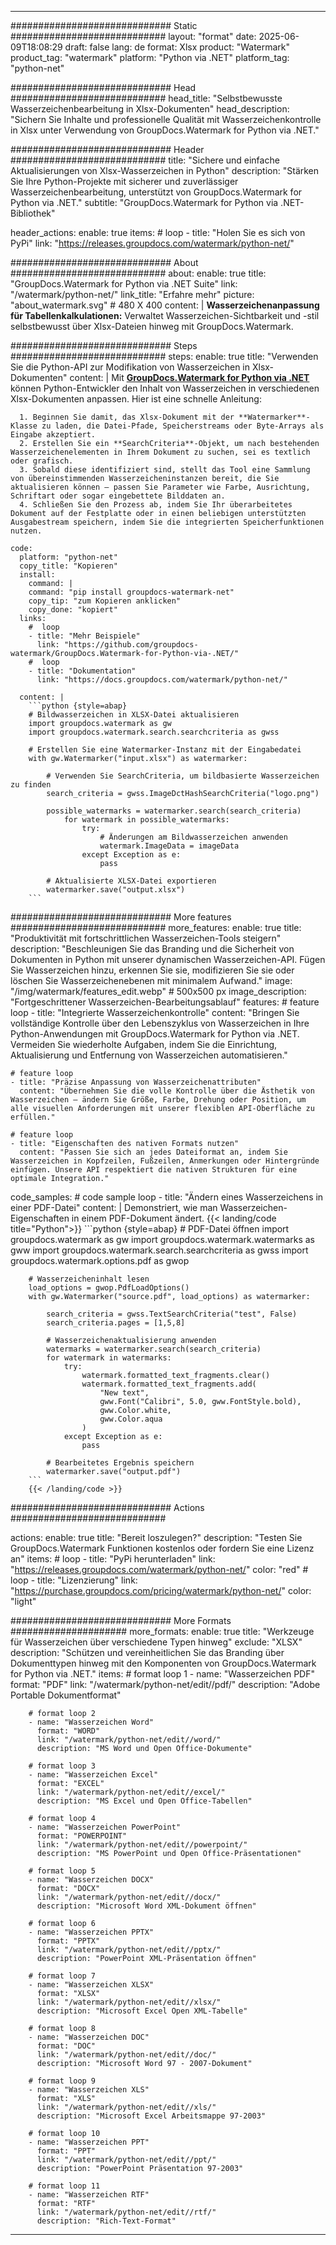 
---
############################# Static ############################
layout: "format"
date:  2025-06-09T18:08:29
draft: false
lang: de
format: Xlsx
product: "Watermark"
product_tag: "watermark"
platform: "Python via .NET"
platform_tag: "python-net"

############################# Head ############################
head_title: "Selbstbewusste Wasserzeichenbearbeitung in Xlsx-Dokumenten"
head_description: "Sichern Sie Inhalte und professionelle Qualität mit Wasserzeichenkontrolle in Xlsx unter Verwendung von GroupDocs.Watermark for Python via .NET."

############################# Header ############################
title: "Sichere und einfache Aktualisierungen von Xlsx-Wasserzeichen in Python" 
description: "Stärken Sie Ihre Python-Projekte mit sicherer und zuverlässiger Wasserzeichenbearbeitung, unterstützt von GroupDocs.Watermark for Python via .NET."
subtitle: "GroupDocs.Watermark for Python via .NET-Bibliothek" 

header_actions:
  enable: true
  items:
    #  loop
    - title: "Holen Sie es sich von PyPi"
      link: "https://releases.groupdocs.com/watermark/python-net/"
      
############################# About ############################
about:
    enable: true
    title: "GroupDocs.Watermark for Python via .NET Suite"
    link: "/watermark/python-net/"
    link_title: "Erfahre mehr"
    picture: "about_watermark.svg" # 480 X 400
    content: |
       **Wasserzeichenanpassung für Tabellenkalkulationen:** Verwaltet Wasserzeichen-Sichtbarkeit und -stil selbstbewusst über Xlsx-Dateien hinweg mit GroupDocs.Watermark.

############################# Steps ############################
steps:
    enable: true
    title: "Verwenden Sie die Python-API zur Modifikation von Wasserzeichen in Xlsx-Dokumenten"
    content: |
      Mit **[GroupDocs.Watermark for Python via .NET](https://products.groupdocs.com/watermark/python-net/)** können Python-Entwickler den Inhalt von Wasserzeichen in verschiedenen Xlsx-Dokumenten anpassen. Hier ist eine schnelle Anleitung:
      
      1. Beginnen Sie damit, das Xlsx-Dokument mit der **Watermarker**-Klasse zu laden, die Datei-Pfade, Speicherstreams oder Byte-Arrays als Eingabe akzeptiert.
      2. Erstellen Sie ein **SearchCriteria**-Objekt, um nach bestehenden Wasserzeichenelementen in Ihrem Dokument zu suchen, sei es textlich oder grafisch.
      3. Sobald diese identifiziert sind, stellt das Tool eine Sammlung von übereinstimmenden Wasserzeicheninstanzen bereit, die Sie aktualisieren können – passen Sie Parameter wie Farbe, Ausrichtung, Schriftart oder sogar eingebettete Bilddaten an.
      4. Schließen Sie den Prozess ab, indem Sie Ihr überarbeitetes Dokument auf der Festplatte oder in einen beliebigen unterstützten Ausgabestream speichern, indem Sie die integrierten Speicherfunktionen nutzen.
   
    code:
      platform: "python-net"
      copy_title: "Kopieren"
      install:
        command: |
        command: "pip install groupdocs-watermark-net"
        copy_tip: "zum Kopieren anklicken"
        copy_done: "kopiert"
      links:
        #  loop
        - title: "Mehr Beispiele"
          link: "https://github.com/groupdocs-watermark/GroupDocs.Watermark-for-Python-via-.NET/"
        #  loop
        - title: "Dokumentation"
          link: "https://docs.groupdocs.com/watermark/python-net/"
          
      content: |
        ```python {style=abap}
        # Bildwasserzeichen in XLSX-Datei aktualisieren
        import groupdocs.watermark as gw
        import groupdocs.watermark.search.searchcriteria as gwss

        # Erstellen Sie eine Watermarker-Instanz mit der Eingabedatei
        with gw.Watermarker("input.xlsx") as watermarker:

            # Verwenden Sie SearchCriteria, um bildbasierte Wasserzeichen zu finden
            search_criteria = gwss.ImageDctHashSearchCriteria("logo.png")

            possible_watermarks = watermarker.search(search_criteria)
                for watermark in possible_watermarks:
                    try:
                        # Änderungen am Bildwasserzeichen anwenden
                        watermark.ImageData = imageData
                    except Exception as e:
                        pass

            # Aktualisierte XLSX-Datei exportieren
            watermarker.save("output.xlsx")
        ```     

############################# More features ############################
more_features:
  enable: true
  title: "Produktivität mit fortschrittlichen Wasserzeichen-Tools steigern"
  description: "Beschleunigen Sie das Branding und die Sicherheit von Dokumenten in Python mit unserer dynamischen Wasserzeichen-API. Fügen Sie Wasserzeichen hinzu, erkennen Sie sie, modifizieren Sie sie oder löschen Sie Wasserzeichenebenen mit minimalem Aufwand."
  image: "/img/watermark/features_edit.webp" # 500x500 px
  image_description: "Fortgeschrittener Wasserzeichen-Bearbeitungsablauf"
  features:
    # feature loop
    - title: "Integrierte Wasserzeichenkontrolle"
      content: "Bringen Sie vollständige Kontrolle über den Lebenszyklus von Wasserzeichen in Ihre Python-Anwendungen mit GroupDocs.Watermark for Python via .NET. Vermeiden Sie wiederholte Aufgaben, indem Sie die Einrichtung, Aktualisierung und Entfernung von Wasserzeichen automatisieren."

    # feature loop
    - title: "Präzise Anpassung von Wasserzeichenattributen"
      content: "Übernehmen Sie die volle Kontrolle über die Ästhetik von Wasserzeichen – ändern Sie Größe, Farbe, Drehung oder Position, um alle visuellen Anforderungen mit unserer flexiblen API-Oberfläche zu erfüllen."

    # feature loop
    - title: "Eigenschaften des nativen Formats nutzen"
      content: "Passen Sie sich an jedes Dateiformat an, indem Sie Wasserzeichen in Kopfzeilen, Fußzeilen, Anmerkungen oder Hintergründe einfügen. Unsere API respektiert die nativen Strukturen für eine optimale Integration."
      
  code_samples:
    # code sample loop
    - title: "Ändern eines Wasserzeichens in einer PDF-Datei"
      content: |
        Demonstriert, wie man Wasserzeichen-Eigenschaften in einem PDF-Dokument ändert.
        {{< landing/code title="Python">}}
        ```python {style=abap}
        # PDF-Datei öffnen
        import groupdocs.watermark as gw
        import groupdocs.watermark.watermarks as gww
        import groupdocs.watermark.search.searchcriteria as gwss
        import groupdocs.watermark.options.pdf as gwop

        # Wasserzeicheninhalt lesen
        load_options = gwop.PdfLoadOptions()
        with gw.Watermarker("source.pdf", load_options) as watermarker:

            search_criteria = gwss.TextSearchCriteria("test", False)
            search_criteria.pages = [1,5,8]

            # Wasserzeichenaktualisierung anwenden
            watermarks = watermarker.search(search_criteria)
            for watermark in watermarks:
                try:
                    watermark.formatted_text_fragments.clear()
                    watermark.formatted_text_fragments.add(
                        "New text", 
                        gww.Font("Calibri", 5.0, gww.FontStyle.bold), 
                        gww.Color.white, 
                        gww.Color.aqua
                    )
                except Exception as e:
                    pass
        
            # Bearbeitetes Ergebnis speichern
            watermarker.save("output.pdf")
        ```
        {{< /landing/code >}}


############################# Actions ############################

actions:
  enable: true
  title: "Bereit loszulegen?"
  description: "Testen Sie GroupDocs.Watermark Funktionen kostenlos oder fordern Sie eine Lizenz an"
  items:
    #  loop
    - title: "PyPi herunterladen"
      link: "https://releases.groupdocs.com/watermark/python-net/"
      color: "red"
        #  loop
    - title: "Lizenzierung"
      link: "https://purchase.groupdocs.com/pricing/watermark/python-net/"
      color: "light"


############################# More Formats #####################
more_formats:
    enable: true
    title: "Werkzeuge für Wasserzeichen über verschiedene Typen hinweg"
    exclude: "XLSX"
    description: "Schützen und vereinheitlichen Sie das Branding über Dokumenttypen hinweg mit den Komponenten von GroupDocs.Watermark for Python via .NET."
    items: 
        # format loop 1
        - name: "Wasserzeichen PDF"
          format: "PDF"
          link: "/watermark/python-net/edit//pdf/"
          description: "Adobe Portable Dokumentformat"

        # format loop 2
        - name: "Wasserzeichen Word"
          format: "WORD"
          link: "/watermark/python-net/edit//word/"
          description: "MS Word und Open Office-Dokumente"
          
        # format loop 3
        - name: "Wasserzeichen Excel"
          format: "EXCEL"
          link: "/watermark/python-net/edit//excel/"
          description: "MS Excel und Open Office-Tabellen"

        # format loop 4
        - name: "Wasserzeichen PowerPoint"
          format: "POWERPOINT"
          link: "/watermark/python-net/edit//powerpoint/"
          description: "MS PowerPoint und Open Office-Präsentationen"

        # format loop 5
        - name: "Wasserzeichen DOCX"
          format: "DOCX"
          link: "/watermark/python-net/edit//docx/"
          description: "Microsoft Word XML-Dokument öffnen"
          
        # format loop 6
        - name: "Wasserzeichen PPTX"
          format: "PPTX"
          link: "/watermark/python-net/edit//pptx/"
          description: "PowerPoint XML-Präsentation öffnen"
          
        # format loop 7
        - name: "Wasserzeichen XLSX"
          format: "XLSX"
          link: "/watermark/python-net/edit//xlsx/"
          description: "Microsoft Excel Open XML-Tabelle"

        # format loop 8
        - name: "Wasserzeichen DOC"
          format: "DOC"
          link: "/watermark/python-net/edit//doc/"
          description: "Microsoft Word 97 - 2007-Dokument"

        # format loop 9
        - name: "Wasserzeichen XLS"
          format: "XLS"
          link: "/watermark/python-net/edit//xls/"
          description: "Microsoft Excel Arbeitsmappe 97-2003"

        # format loop 10
        - name: "Wasserzeichen PPT"
          format: "PPT"
          link: "/watermark/python-net/edit//ppt/"
          description: "PowerPoint Präsentation 97-2003"

        # format loop 11
        - name: "Wasserzeichen RTF"
          format: "RTF"
          link: "/watermark/python-net/edit//rtf/"
          description: "Rich-Text-Format"

---